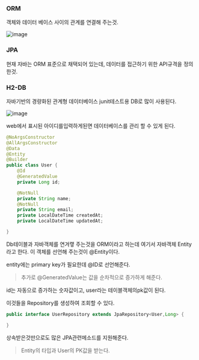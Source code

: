 ### ORM
객체와 데이터 베이스 사이의 관계를 연결해 주는것.

![image](https://user-images.githubusercontent.com/80390524/128713491-45d061f9-cfeb-4a72-9166-d19b1dc0447a.png)




### JPA
현재 자바는 ORM 표준으로 채택되어 있는데, 데이터를 접근하기 위한 API규격을 정의한것.

### H2-DB

자바기반의 경량화된 관계형 데이터베이스
junit테스트용 DB로 많이 사용된다.

![image](https://user-images.githubusercontent.com/80390524/128713683-5f24ec21-cd82-4ea7-a18c-66b1a29b0745.png)


web에서 표시된 아이디를입력하게된면 데이터베이스를 관리 할 수 있게 된다.


```java
@NoArgsConstructor
@AllArgsConstructor
@Data
@Entity
@Builder
public class User {
    @Id
    @GeneratedValue
    private Long id;

    @NotNull
    private String name;
    @NotNull
    private String email;
    private LocalDateTime createdAt;
    private LocalDateTime updatedAt;

}
```

Db테이블과 자바객체를 연겨랳 주는것을 ORM이라고 하는데 여기서 자바객체 Entity라고 한다.
이 객체를 선언해 주는것이 @Entity이다.

entity에는 primary key가 필요한데 @ID로 선언해준다.

> 추가로 @GeneratedValue는 값을 순차적으로 증가하게 해준다.

id는 자동으로 증가하는 숫자값이고, user라는 테이블객체의pk값이 된다.

이것들을 Repository를 생성하여 조회할 수 있다.


```java
public interface UserRepository extends JpaRepository<User,Long> {

}
```
상속받은것만으로도 많은 JPA관련메소드를 지원해준다.
> Entity의 타입과 User의 PK값을 받는다.
